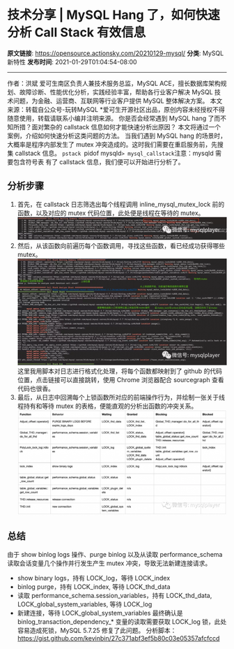 # 技术分享 | MySQL Hang 了，如何快速分析 Call Stack 有效信息

**原文链接**: https://opensource.actionsky.com/20210129-mysql/
**分类**: MySQL 新特性
**发布时间**: 2021-01-29T01:04:54-08:00

---

作者：洪斌
爱可生南区负责人兼技术服务总监，MySQL  ACE，擅长数据库架构规划、故障诊断、性能优化分析，实践经验丰富，帮助各行业客户解决 MySQL 技术问题，为金融、运营商、互联网等行业客户提供 MySQL 整体解决方案。
本文来源：转载自公众号-玩转MySQL
*爱可生开源社区出品，原创内容未经授权不得随意使用，转载请联系小编并注明来源。
你是否会经常遇到 MySQL hang 了而不知所措？面对繁杂的 callstack 信息如何才能快速分析出原因？
本文将通过一个案例，介绍如何快速分析这类问题的方法。
当我们遇到 MySQL hang 的场景时，大概率是程序内部发生了 mutex 冲突造成的。这时我们需要在重启服务前，先搜集 callstack 信息。
`pstack `pidof mysqld` > mysql_callstack
`注意：mysqld 需要包含符号表
有了 callstack 信息，我们便可以开始进行分析了。
## 分析步骤
1. 首先，在 callstack 日志筛选出每个线程调用 inline_mysql_mutex_lock 前的函数，以及对应的 mutex 代码位置，此处便是线程在等待的 mutex。
![](.img/381a5012.png)											
2. 然后，从该函数向前遍历每个函数调用，寻找这些函数，看已经成功获得哪些 mutex。
![](.img/b43e564d.png)											
这里我用脚本对日志进行格式化处理，将每个函数都映射到了 github 的代码位置，点击链接可以直接跳转，使用 Chrome 浏览器配合 sourcegraph 查看代码也很香。
3. 最后，从日志中回溯每个上锁函数所对应的前端操作行为，并绘制一张关于线程持有和等待 mutex 的表格，便能直观的分析出函数的冲突关系。
![](.img/77daf318.png)											
## 总结
由于 show binlog logs 操作、purge binlog 以及从读取 performance_schema 读取会话变量几个操作并行发生产生 mutex 冲突，导致无法新建连接请求。
- show binary logs，持有 LOCK_log，等待 LOCK_index
- binlog purge，持有 LOCK_index,  等待 LOCK_thd_data
- 读取 performance_schema.session_variables，持有 LOCK_thd_data, LOCK_global_system_variables, 等待 LOCK_log
- 新建连接，等待 LOCK_global_system_variables
最终确认是 binlog_transaction_dependency_* 变量的读取需要获取 LOCK_log 锁，此处容易造成死锁，MySQL 5.7.25 修复了此问题。
分析脚本：https://gist.github.com/kevinbin/27c371abf3ef5b80c03e05357afcfccd